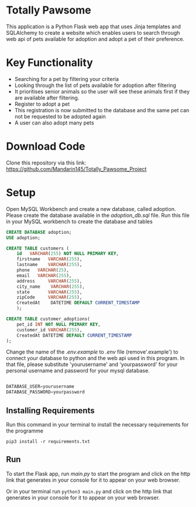 # Totally Pawsome
This application is a Python Flask web app that uses Jinja templates and SQLAlchemy to create a website which enables users to search through web api of pets available for adoption and adopt a pet of their preference. 



# Key Functionality
- Searching for a pet by filtering your criteria
- Looking through the list of pets available for adoption after filtering 
- It prioritises senior animals so the user will see these animals first if they are available after filtering.  
- Register to adopt a pet 
- This registration is now submitted to the database and the same pet can not be requested to be adopted again
- A user can also adopt many pets

# Download Code

Clone this repository via this link:
https://github.com/Mandarin145/Totally_Pawsome_Project


# Setup
Open MySQL Workbench and create a new database, called adoption.
Please create the database available in the *adoption_db.sql* file.
Run this file in your MySQL workbench to create the database and tables

```sql
CREATE DATABASE adoption;
USE adoption;

CREATE TABLE customers (
    id   VARCHAR(255) NOT NULL PRIMARY KEY,
    firstname   VARCHAR(255),
    lastname    VARCHAR(255),
    phone 	VARCHAR(25),
    email	VARCHAR(255),
    address     VARCHAR(255),
    city_name    VARCHAR(255),
    state       VARCHAR(255),
    zipCode     VARCHAR(255),
    CreatedAt    DATETIME DEFAULT CURRENT_TIMESTAMP
    );

CREATE TABLE customer_adoptions(
    pet_id INT NOT NULL PRIMARY KEY,
    customer_id VARCHAR(255),
    CreatedAt DATETIME DEFAULT CURRENT_TIMESTAMP
);
```

Change the name of the *.env.example* to *.env* file (remove'.example') to connect your database to python and the web api used in this program.
In that file, please substitute 'yourusername' and 'yourpassword' for your personal username and password for your mysql database.


```python

DATABASE_USER=yourusername
DATABASE_PASSWORD=yourpassword
```

## Installing Requirements
Run this command in your terminal to install the necessary requirements for the programme

``` pip3 install -r requirements.txt ```

## Run
To start the Flask app, run *main.py* to start the program and click on the http link that generates in your console for it to appear on your web browser.

Or in your terminal run 
``` python3 main.py ```
and click on the http link that generates in your console for it to appear on your web browser.
